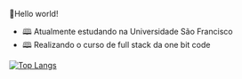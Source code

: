 👋Hello world!

- 🕮 Atualmente estudando na Universidade São Francisco 
- 🕮 Realizando o curso de full stack da one bit code

[![Top Langs](https://github-readme-stats.vercel.app/api/top-langs/?username=Murilo358&hide_progress=true)](https://github.com/Murilo358/github-readme-stats&&theme=dark)
